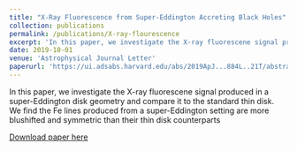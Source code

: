 ```yaml
---
title: "X-Ray Fluorescence from Super-Eddington Accreting Black Holes"
collection: publications
permalink: /publications/X-ray-flourescence
excerpt: 'In this paper, we investigate the X-ray fluorescene signal produced in a super-Eddington disk geometry and compare it to the standard thin disk. We find the Fe lines produced from a super-Eddington setting are more blushifted and symmetric than their thin disk counterparts.'
date: 2019-10-01
venue: 'Astrophysical Journal Letter'
paperurl: 'https://ui.adsabs.harvard.edu/abs/2019ApJ...884L..21T/abstract'
---
```

In this paper, we investigate the X-ray fluorescene signal produced in a super-Eddington disk geometry and compare it to the standard thin disk.  We find the Fe lines produced from a super-Eddington setting are more blushifted and symmetric than their thin disk counterparts

[Download paper here](https://ui.adsabs.harvard.edu/abs/2019ApJ...884L..21T/abstract)